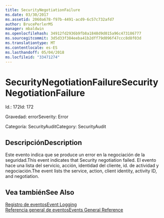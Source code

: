 ```yaml
---
title: SecurityNegotiationFailure
ms.date: 03/30/2017
ms.assetid: 2060a678-f97b-4491-acd9-6c57c732afd7
author: BrucePerlerMS
manager: mbaldwin
ms.openlocfilehash: 34912fd2936b9fb8a1848d9d015a96c473186777
ms.sourcegitcommit: 3d5d33f384eeba41b2dff79d096f47ccc8d8f03d
ms.translationtype: MT
ms.contentlocale: es-ES
ms.lasthandoff: 05/04/2018
ms.locfileid: "33471274"
---
```

# <a name="securitynegotiationfailure"></a><span data-ttu-id="ec3f8-102">SecurityNegotiationFailure</span><span class="sxs-lookup"><span data-stu-id="ec3f8-102">SecurityNegotiationFailure</span></span>
<span data-ttu-id="ec3f8-103">Id.: 172</span><span class="sxs-lookup"><span data-stu-id="ec3f8-103">Id: 172</span></span>  
  
 <span data-ttu-id="ec3f8-104">Gravedad: error</span><span class="sxs-lookup"><span data-stu-id="ec3f8-104">Severity: Error</span></span>  
  
 <span data-ttu-id="ec3f8-105">Categoría: SecurityAudit</span><span class="sxs-lookup"><span data-stu-id="ec3f8-105">Category: SecurityAudit</span></span>  
  
## <a name="description"></a><span data-ttu-id="ec3f8-106">Descripción</span><span class="sxs-lookup"><span data-stu-id="ec3f8-106">Description</span></span>  
 <span data-ttu-id="ec3f8-107">Este evento indica que se produce un error en la negociación de la seguridad.</span><span class="sxs-lookup"><span data-stu-id="ec3f8-107">This event indicates that Security negotiation failed.</span></span> <span data-ttu-id="ec3f8-108">El evento hace una lista del servicio, acción, identidad del cliente, id. de actividad y negociación.</span><span class="sxs-lookup"><span data-stu-id="ec3f8-108">The event lists the service, action, client identity, activity ID, and negotiation.</span></span>  
  
## <a name="see-also"></a><span data-ttu-id="ec3f8-109">Vea también</span><span class="sxs-lookup"><span data-stu-id="ec3f8-109">See Also</span></span>  
 [<span data-ttu-id="ec3f8-110">Registro de eventos</span><span class="sxs-lookup"><span data-stu-id="ec3f8-110">Event Logging</span></span>](../../../../../docs/framework/wcf/diagnostics/event-logging/index.md)  
 [<span data-ttu-id="ec3f8-111">Referencia general de eventos</span><span class="sxs-lookup"><span data-stu-id="ec3f8-111">Events General Reference</span></span>](../../../../../docs/framework/wcf/diagnostics/event-logging/events-general-reference.md)
